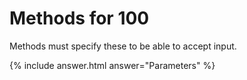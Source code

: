 # Methods for 100

Methods must specify these to be able to accept input.

{% include answer.html answer="Parameters" %}
